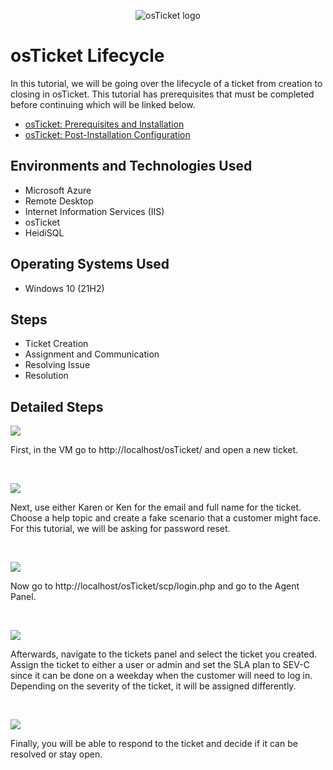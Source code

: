 <p align="center">
<img src="https://www.synaxiom.com/wp-content/uploads/2016/06/osticket.png" alt="osTicket logo"/>
</p>

<h1>osTicket Lifecycle</h1>
In this tutorial, we will be going over the lifecycle of a ticket from creation to closing in osTicket. This tutorial has prerequisites that must be completed before continuing which will be linked below. </p>

- [osTicket: Prerequisites and Installation](https://github.com/bvongpradith/osticket-prereqs)
- [osTicket: Post-Installation Configuration](https://github.com/bvongpradith/osticket--post)

<h2>Environments and Technologies Used</h2>

- Microsoft Azure
- Remote Desktop
- Internet Information Services (IIS)
- osTicket
- HeidiSQL

<h2>Operating Systems Used </h2>

- Windows 10</b> (21H2)

<h2>Steps</h2>

- Ticket Creation
- Assignment and Communication
- Resolving Issue
- Resolution

<h2>Detailed Steps</h2>

<p>
<img src="https://i.imgur.com/JRAbLzQ.png"/>
</p>
<p>
First, in the VM go to http://localhost/osTicket/ and open a new ticket.
</p>
<br />

<p>
<img src="https://i.imgur.com/Ioir8j4.png"/>
</p>
<p>
Next, use either Karen or Ken for the email and full name for the ticket. Choose a help topic and create a fake scenario that a customer might face. For this tutorial, we will be asking for password reset.
</p>
<br />

<p>
<img src="https://i.imgur.com/o92b2CF.png"/>
</p>
<p>
Now go to http://localhost/osTicket/scp/login.php and go to the Agent Panel.
</p>
<br />

<p>
<img src="https://i.imgur.com/lmXHiC8.png"/>
</p>
<p>
Afterwards, navigate to the tickets panel and select the ticket you created. Assign the ticket to either a user or admin and set the SLA plan to SEV-C since it can be done on a weekday when the customer will need to log in. Depending on the severity of the ticket, it will be assigned differently.
</p>
<br />

<p>
<img src="https://i.imgur.com/NPdo5H2.png"/>
</p>
<p>
Finally, you will be able to respond to the ticket and decide if it can be resolved or stay open. 
